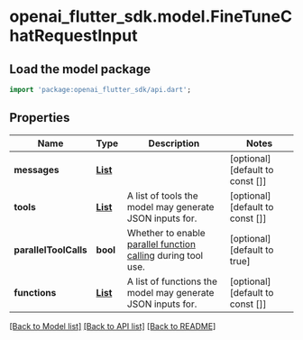# openai_flutter_sdk.model.FineTuneChatRequestInput

## Load the model package
```dart
import 'package:openai_flutter_sdk/api.dart';
```

## Properties
Name | Type | Description | Notes
------------ | ------------- | ------------- | -------------
**messages** | [**List<FineTuneChatRequestInputMessagesInner>**](FineTuneChatRequestInputMessagesInner.md) |  | [optional] [default to const []]
**tools** | [**List<ChatCompletionTool>**](ChatCompletionTool.md) | A list of tools the model may generate JSON inputs for. | [optional] [default to const []]
**parallelToolCalls** | **bool** | Whether to enable [parallel function calling](/docs/guides/function-calling#configuring-parallel-function-calling) during tool use. | [optional] [default to true]
**functions** | [**List<ChatCompletionFunctions>**](ChatCompletionFunctions.md) | A list of functions the model may generate JSON inputs for. | [optional] [default to const []]

[[Back to Model list]](../README.md#documentation-for-models) [[Back to API list]](../README.md#documentation-for-api-endpoints) [[Back to README]](../README.md)


